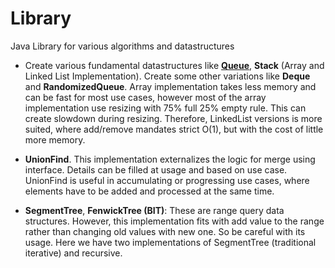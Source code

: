 # Library
Java Library for various algorithms and datastructures

- Create various fundamental datastructures like [**Queue**](src/main/java/pr/lib/ds/collection/Queue.java), **Stack** (Array and Linked List Implementation). Create some other variations like **Deque** and **RandomizedQueue**. Array implementation takes less memory and can be fast for most use cases, however most of the array implementation use resizing with 75% full 25% empty rule. This can create slowdown during resizing. Therefore, LinkedList versions is more suited, where add/remove mandates strict O(1), but with the cost of little more memory.

- **UnionFind**. This implementation externalizes the logic for merge using interface. Details can be filled at usage and based on use case.  UnionFind is useful in accumulating or progressing use cases, where elements have to be added and processed at the same time.

- **SegmentTree**, **FenwickTree (BIT)**: These are range query data structures. However, this implementation fits with add value to the range rather than changing old values with new one. So be careful with its usage. Here we have two implementations of SegmentTree (traditional iterative) and recursive.
